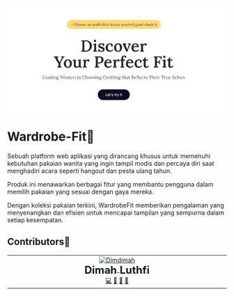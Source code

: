 ![WardrobeFit](public/WardrobeFit.png)

# Wardrobe-Fit🧥

Sebuah platform web aplikasi yang dirancang khusus untuk memenuhi kebutuhan pakaian wanita yang ingin tampil modis dan percaya diri saat menghadiri acara seperti hangout dan pesta ulang tahun.

Produk ini menawarkan berbagai fitur yang membantu pengguna dalam memilih pakaian yang sesuai dengan gaya mereka.

Dengan koleksi pakaian terkini, WardrobeFit memberikan pengalaman yang menyenangkan dan efisien untuk mencapai tampilan yang sempurna dalam setiap kesempatan.

## Contributors🔗

<table>
  <tbody>
    <tr>
      <td align="center" valign="top" width="14.28%"><a href="https://dimdimm-doc.vercel.app/"><img src="https://avatars.githubusercontent.com/u/91460676?v=4" width="200px;" alt="Dimdimah"/><br /><sub style="font-size: 1.5rem;"><b>Dimah Luthfi</b></sub></a><br /><a href="https://github.com/dimdimah" title="Code">💻</a> <a href="#design" title="Design">🎨</a> <a href="#ideas" title="Ideas, Planning, & Feedback">🤔</a> <a href="https://github.com/dimdimah/mini-project-alterra-bacth-5" title="Documentation">📖</a>
      </td>
  </tbody>
</table>
